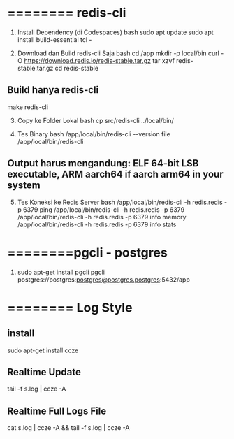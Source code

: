 # ======== redis-cli
1. Install Dependency (di Codespaces)
bash
sudo apt update
sudo apt install build-essential tcl -

2. Download dan Build redis-cli Saja
bash
cd /app
mkdir -p local/bin
curl -O https://download.redis.io/redis-stable.tar.gz
tar xzvf redis-stable.tar.gz
cd redis-stable

## Build hanya redis-cli
make redis-cli

3. Copy ke Folder Lokal
bash
cp src/redis-cli ../local/bin/

4. Tes Binary
bash
/app/local/bin/redis-cli --version
file /app/local/bin/redis-cli

## Output harus mengandung: ELF 64-bit LSB executable, ARM aarch64 if aarch arm64 in your system



5. Tes Koneksi ke Redis Server
bash
/app/local/bin/redis-cli -h redis.redis -p 6379 ping
/app/local/bin/redis-cli -h redis.redis -p 6379
/app/local/bin/redis-cli -h redis.redis -p 6379 info memory
/app/local/bin/redis-cli -h redis.redis -p 6379 info stats

# ========pgcli - postgres
1. sudo apt-get install pgcli
pgcli postgres://postgres:postgres@postgres.postgres:5432/app


# ======== Log Style
## install
sudo apt-get install ccze
## Realtime Update
tail -f s.log | ccze -A
## Realtime Full Logs File
cat s.log | ccze -A && tail -f s.log | ccze -A

